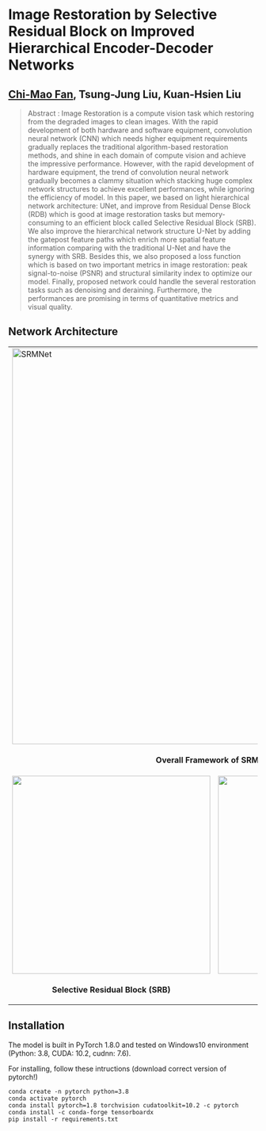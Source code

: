 # Image Restoration by Selective Residual Block on Improved Hierarchical Encoder-Decoder Networks  

## [Chi-Mao Fan](https://github.com/FanChiMao), Tsung-Jung Liu, Kuan-Hsien Liu  

> Abstract : Image Restoration is a compute vision task which
restoring from the degraded images to clean images. With the
rapid development of both hardware and software equipment,
convolution neural network (CNN) which needs higher equipment
requirements gradually replaces the traditional algorithm-based
restoration methods, and shine in each domain of compute vision
and achieve the impressive performance. However, with the rapid
development of hardware equipment, the trend of convolution
neural network gradually becomes a clammy situation which
stacking huge complex network structures to achieve excellent
performances, while ignoring the efficiency of model. In this
paper, we based on light hierarchical network architecture: UNet,
and improve from Residual Dense Block (RDB) which is
good at image restoration tasks but memory-consuming to an
efficient block called Selective Residual Block (SRB). We also
improve the hierarchical network structure U-Net by adding
the gatepost feature paths which enrich more spatial feature
information comparing with the traditional U-Net and have
the synergy with SRB. Besides this, we also proposed a loss
function which is based on two important metrics in image
restoration: peak signal-to-noise (PSNR) and structural similarity
index to optimize our model. Finally, proposed network could
handle the several restoration tasks such as denoising and
deraining. Furthermore, the performances are promising in terms
of quantitative metrics and visual quality.

## Network Architecture  
<table>
  <tr>
    <td colspan="2"><img src = "https://i.imgur.com/GYeypta.png" alt="SRMNet" width="800"> </td>  
  </tr>
  <tr>
    <td colspan="2"><p align="center"><b>Overall Framework of SRMNet</b></p></td>
  </tr>
  
  <tr>
    <td> <img src = "https://i.imgur.com/z6Vds87.png" width="400"> </td>
    <td> <img src = "https://i.imgur.com/eaLejBK.png" width="400"> </td>
  </tr>
  <tr>
    <td><p align="center"><b>Selective Residual Block (SRB)</b></p></td>
    <td><p align="center"> <b>Resizing Block (Pixel Shuffle)</b></p></td>
  </tr>
</table>

## Installation
The model is built in PyTorch 1.8.0 and tested on Windows10 environment  
(Python: 3.8, CUDA: 10.2, cudnn: 7.6).  

For installing, follow these intructions (download correct version of pytorch!)
```
conda create -n pytorch python=3.8  
conda activate pytorch  
conda install pytorch=1.8 torchvision cudatoolkit=10.2 -c pytorch  
conda install -c conda-forge tensorboardx
pip install -r requirements.txt
```

